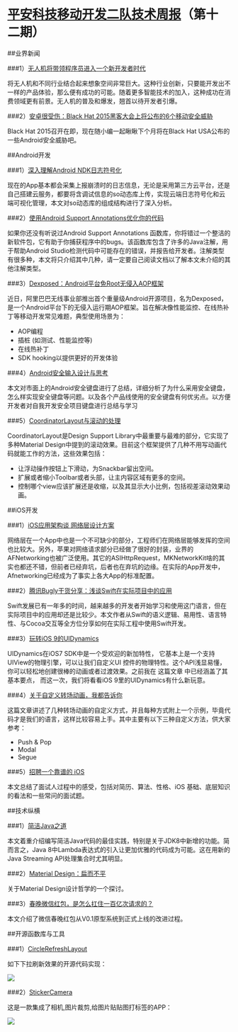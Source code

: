 # [平安科技移动开发二队技术周报](https://github.com/PaicHyperionDev/MobileDevWeekly)（第十二期）

##业界新闻

###1）[无人机将带领程序员进入一个新开发者时代](http://www.csdn.net/article/2015-07-20/2825251)

将无人机和不同行业结合起来想象空间非常巨大。这种行业创新，只要能开发出不一样的产品体验，那么便有成功的可能。随着更多智能技术的加入，这种成功在消费领域更有前景。无人机的普及和爆发，翘首以待开发者引爆。

###2）[安卓很受伤：Black Hat 2015黑客大会上将公布的6个移动安全威胁](http://www.freebuf.com/news/72615.html)

Black Hat 2015召开在即，现在随小编一起瞅瞅下个月将在Black Hat USA公布的一些Android安全威胁吧。


##Android开发

###1）[深入理解Android NDK日志符号化](http://www.csdn.net/article/2015-07-20/2825256)

现在的App基本都会采集上报崩溃时的日志信息，无论是采用第三方云平台，还是自己搭建云服务，都要将含调试信息的so动态库上传，实现云端日志符号化和云端可视化管理，本文对so动态库的组成结构进行了深入分析。

###2）[使用Android Support Annotations优化你的代码](http://www.jianshu.com/p/1d0faca34a6e)

如果你还没有听说过Android Support Annotations 函数库，你将错过一个整洁的新软件包，它有助于你捕获程序中的bugs。该函数库包含了许多的Java注解，用于帮助Android Studio检测代码中可能存在的错误，并报告给开发者。注解类型有很多种，本文将只介绍其中几种，请一定要自己阅读文档以了解本文未介绍的其他注解类型。

###3）[Dexposed：Android平台免Root无侵入AOP框架](http://www.infoq.com/cn/news/2015/07/dexposed)

近日，阿里巴巴无线事业部推出首个重量级Android开源项目，名为Dexposed，是一个Android平台下的无侵入运行期AOP框架。旨在解决像性能监控、在线热补丁等移动开发常见难题，典型使用场景为：

* AOP编程
* 插桩 (如测试、性能监控等)
* 在线热补丁
* SDK hooking以提供更好的开发体验

###4）[Android安全输入设计与思考](http://blog.csdn.net/yzzst/article/details/46741681)

本文对市面上的Android安全键盘进行了总结，详细分析了为什么采用安全键盘，怎么样实现安全键盘等问题。以及各个产品线使用的安全键盘有何优劣点。以方便开发者对自我开发安全项目键盘进行总结与学习

###5）[CoordinatorLayout与滚动的处理](http://www.jcodecraeer.com/a/anzhuokaifa/androidkaifa/2015/0717/3196.html)

CoordinatorLayout是Design Support Library中最重要与最难的部分，它实现了多种Material Design中提到的滚动效果。目前这个框架提供了几种不用写动画代码就能工作的方法，这些效果包括：

* 让浮动操作按钮上下滑动，为Snackbar留出空间。
* 扩展或者缩小Toolbar或者头部，让主内容区域有更多的空间。
* 控制哪个view应该扩展还是收缩，以及其显示大小比例，包括视差滚动效果动画。


##iOS开发

###1）[iOS应用架构谈 网络层设计方案](http://casatwy.com/iosying-yong-jia-gou-tan-wang-luo-ceng-she-ji-fang-an.html)

网络层在一个App中也是一个不可缺少的部分，工程师们在网络层能够发挥的空间也比较大。另外，苹果对网络请求部分已经做了很好的封装，业界的AFNetworking也被广泛使用。其它的ASIHttpRequest，MKNetworkKit啥的其实也都还不错，但前者已经弃坑，后者也在弃坑的边缘。在实际的App开发中，Afnetworking已经成为了事实上各大App的标准配置。

###2）[腾讯Bugly干货分享：浅谈Swift在实际项目中的应用](http://www.csdn.net/article/2015-07-16/2825231-tencent-swift/1)

Swift发展已有一年多的时间，越来越多的开发者开始学习和使用这门语言，但在实际项目中的应用却还是比较少。本文作者从Swift的语义逻辑、易用性、语言特性、与Cocoa交互等全方位分享如何在实际工程中使用Swift开发。

###3）[玩转iOS 9的UIDynamics](http://www.cocoachina.com/ios/20150716/12613.html)

UIDynamics在iOS7 SDK中是一个受欢迎的新加特性， 它基本上是一个支持UIView的物理引擎，可以让我们自定义UI 控件的物理特性。这个API浅显易懂，你可以轻松地创建很棒的动画或者过渡效果。之前我在 这篇文章 中已经涵盖了其基本要点， 而这一次，我们将看看iOS 9里的UIDynamics有什么新玩意。

###4）[关于自定义转场动画，我都告诉你](http://www.jianshu.com/p/38cd35968864)

这篇文章讲述了几种转场动画的自定义方式，并且每种方式附上一个示例，毕竟代码才是我们的语言，这样比较容易上手。其中主要有以下三种自定义方法，供大家参考：

* Push & Pop
* Modal
* Segue

###5）[招聘一个靠谱的 iOS](http://blog.sunnyxx.com/2015/07/04/ios-interview/)

本文总结了面试人过程中的感受，包括对简历、算法、性格、iOS 基础、底层知识的看法和一些常问的面试题。

##技术纵横

###1）[简洁Java之道](http://www.infoq.com/cn/articles/Concise-Java)

本文着重介绍编写简洁Java代码的最佳实践，特别是关于JDK8中新增的功能。简而言之，Java 8中Lambda表达式的引入让更加优雅的代码成为可能。这在用新的Java Streaming API处理集合时尤其明显。

###2）[Material Design：扁而不平](http://www.jianshu.com/p/63d6011213d1)

关于Material Design设计哲学的一个探讨。

###3）[春晚微信红包，是怎么扛住一百亿次请求的？](http://www.tuicool.com/articles/2yMZNr)

本文介绍了微信春晚红包从V0.1原型系统到正式上线的改进过程。


##开源函数库与工具

###1）[CircleRefreshLayout](https://github.com/tuesda/CircleRefreshLayout)

如下下拉刷新效果的开源代码实现：

![](https://d13yacurqjgara.cloudfront.net/users/25514/screenshots/1797373/pull-down-refresh-iphone-app-interface-ux-design-ramotion.gif)

###2）[StickerCamera](https://github.com/Skykai521/StickerCamera)

这是一款集成了相机,图片裁剪,给图片贴贴图打标签的APP：

![](https://github.com/Skykai521/StickerCamera/blob/master/screenshot/Screenshot_01.gif?raw=true)











